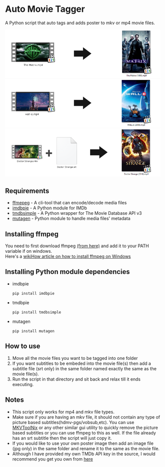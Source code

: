 # Auto Movie Tagger
A Python script that auto tags and adds poster to mkv or mp4 movie files. 

![The Matrix](/promo-images/matrix.png)
![Wall-E](/promo-images/walle.png)
![Doctor Strange](/promo-images/strange.png) 

## Requirements
<ul>
  <li><a href="https://ffmpeg.org/">ffmepeg</a> - A cli-tool that can encode/decode media files</li>
  <li><a href="https://pypi.python.org/pypi/imdbpie">imdbpie</a> - A Python module for IMDb</li>
  <li><a href="https://pypi.python.org/pypi/tmdbsimple">tmdbsimple</a> - A Python wrapper for The Movie Database API v3</li>
  <li><a href="https://pypi.python.org/pypi/mutagen">mutagen</a> - Python module to handle media files' metadata</li>
</ul>

## Installing ffmpeg
You need to first download ffmpeg <a href="https://ffmpeg.org/download.html">(from here)</a> and add it to your PATH variable if on windows.  
Here's a <a href="http://www.wikihow.com/Install-FFmpeg-on-Windows">wikiHow article on how to install ffmpeg on Windows</a>

## Installing Python module dependencies
<ul>
  <li>imdbpie  <pre><code>pip install imdbpie</code></pre></li>
  <li>tmdbpie  <pre><code>pip install tmdbsimple</code></pre></li>
  <li>mutagen  <pre><code>pip install mutagen</code></pre></li>
</ul>

## How to use
<ol>
  <li>Move all the movie files you want to be tagged into one folder</li>
  <li>If you want subtitles to be embeded into the movie file(s) then add a subtitle file (srt only) in the same folder named exactly the same as the movie file(s).</li>
  <li>Run the script in that directory and sit back and relax till it ends executing.</li>
</ol>

## Notes
<ul>
  <li>This script only works for mp4 and mkv file types.</li>
  <li>Make sure if you are having an mkv file, it should not contain any type of picture based subtitles(hdmv-pgs/vobsub,etc). You can use <a href="https://mkvtoolnix.download/">MKVToolNix</a> or any other similar gui utility to quickly remove the picture based subtitles or you can use ffmpeg to this as well. If the file already has an srt subtitle then the script will just copy it.</li>
  <li>If you would like to use your own poster image then add an image file (jpg only) in the same folder and rename it to the same as the movie file.</li>
  <li>Although I have provided my own TMDb API key in the source, I would recommend you get you own from <a href="[https://www.themoviedb.org/documentation/api">here</a></li>
</ul>

